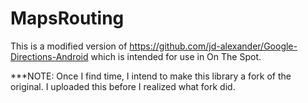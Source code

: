 MapsRouting
===========
This is a modified version of https://github.com/jd-alexander/Google-Directions-Android which is intended for use in On The Spot.

***NOTE: Once I find time, I intend to make this library a fork of the original. I uploaded this before I realized what fork did.
